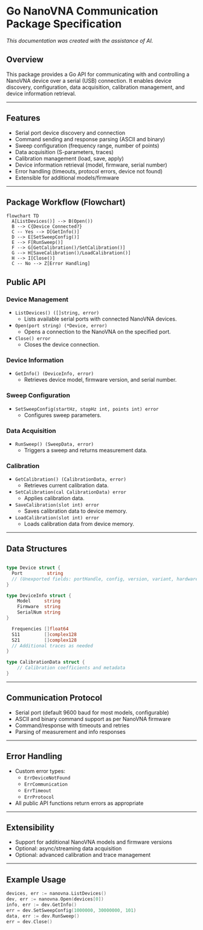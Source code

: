 # Go NanoVNA Communication Package Specification

*This documentation was created with the assistance of AI.*

## Overview

This package provides a Go API for communicating with and controlling a NanoVNA device over a serial (USB) connection. It enables device discovery, configuration, data acquisition, calibration management, and device information retrieval.

---

## Features

- Serial port device discovery and connection
- Command sending and response parsing (ASCII and binary)
- Sweep configuration (frequency range, number of points)
- Data acquisition (S-parameters, traces)
- Calibration management (load, save, apply)
- Device information retrieval (model, firmware, serial number)
- Error handling (timeouts, protocol errors, device not found)
- Extensible for additional models/firmware

---

## Package Workflow (Flowchart)

```mermaid
flowchart TD
  A[ListDevices()] --> B(Open())
  B --> C{Device Connected?}
  C -- Yes --> D[GetInfo()]
  D --> E[SetSweepConfig()]
  E --> F[RunSweep()]
  F --> G[GetCalibration()/SetCalibration()]
  G --> H[SaveCalibration()/LoadCalibration()]
  H --> I[Close()]
  C -- No --> Z[Error Handling]
```

## Public API

### Device Management

- `ListDevices() ([]string, error)`
  - Lists available serial ports with connected NanoVNA devices.
- `Open(port string) (*Device, error)`
  - Opens a connection to the NanoVNA on the specified port.
- `Close() error`
  - Closes the device connection.

### Device Information

- `GetInfo() (DeviceInfo, error)`
  - Retrieves device model, firmware version, and serial number.

### Sweep Configuration

- `SetSweepConfig(startHz, stopHz int, points int) error`
  - Configures sweep parameters.

### Data Acquisition

- `RunSweep() (SweepData, error)`
  - Triggers a sweep and returns measurement data.

### Calibration

- `GetCalibration() (CalibrationData, error)`
  - Retrieves current calibration data.
- `SetCalibration(cal CalibrationData) error`
  - Applies calibration data.
- `SaveCalibration(slot int) error`
  - Saves calibration data to device memory.
- `LoadCalibration(slot int) error`
  - Loads calibration data from device memory.

---

## Data Structures

```go

type Device struct {
  Port         string
  // (Unexported fields: portHandle, config, version, variant, hardwareInfo)
}

type DeviceInfo struct {
    Model     string
    Firmware  string
    SerialNum string
}

  Frequencies []float64
  S11         []complex128
  S21         []complex128
  // Additional traces as needed
}

type CalibrationData struct {
    // Calibration coefficients and metadata
}
```

---

## Communication Protocol

- Serial port (default 9600 baud for most models, configurable)
- ASCII and binary command support as per NanoVNA firmware
- Command/response with timeouts and retries
- Parsing of measurement and info responses

---

## Error Handling

- Custom error types:
  - `ErrDeviceNotFound`
  - `ErrCommunication`
  - `ErrTimeout`
  - `ErrProtocol`
- All public API functions return errors as appropriate

---

## Extensibility

- Support for additional NanoVNA models and firmware versions
- Optional: async/streaming data acquisition
- Optional: advanced calibration and trace management

---

## Example Usage

```go
devices, err := nanovna.ListDevices()
dev, err := nanovna.Open(devices[0])
info, err := dev.GetInfo()
err = dev.SetSweepConfig(1000000, 30000000, 101)
data, err := dev.RunSweep()
err = dev.Close()
```
